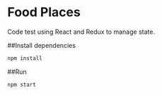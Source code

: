 # Food Places
Code test using React and Redux to manage state.

##Install dependencies
```js
npm install
```

##Run
```js
npm start
```
